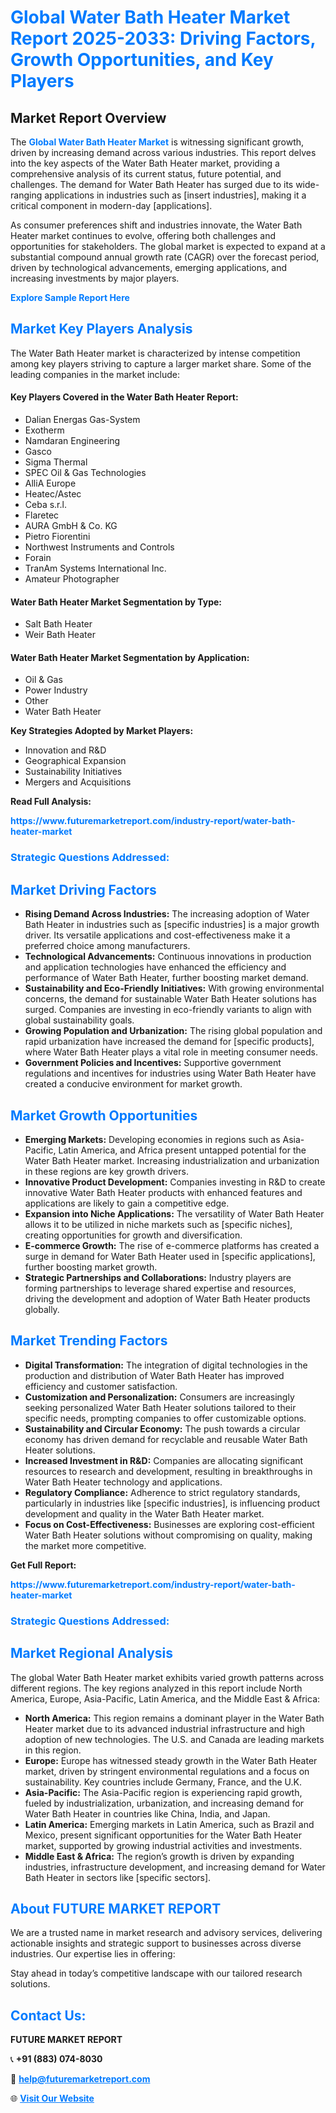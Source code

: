 <h1 style="color: #007BFF;">Global Water Bath Heater Market Report 2025-2033: Driving Factors, Growth Opportunities, and Key Players</h1>

<section id="overview">
<h2>Market Report Overview</h2>
<p>The <a href="https://www.futuremarketreport.com/industry-report/water-bath-heater-market" style="color: #007BFF; text-decoration: none;"><strong>Global Water Bath Heater Market</strong></a> is witnessing significant growth, driven by increasing demand across various industries. This report delves into the key aspects of the Water Bath Heater market, providing a comprehensive analysis of its current status, future potential, and challenges. The demand for Water Bath Heater has surged due to its wide-ranging applications in industries such as [insert industries], making it a critical component in modern-day [applications].</p>
<p>As consumer preferences shift and industries innovate, the Water Bath Heater market continues to evolve, offering both challenges and opportunities for stakeholders. The global market is expected to expand at a substantial compound annual growth rate (CAGR) over the forecast period, driven by technological advancements, emerging applications, and increasing investments by major players.</p>
</section>

<section id="overview">
<p><a href="https://www.futuremarketreport.com/request-sample/reportId=121129" style="color: #007BFF; text-decoration: none;"><strong>Explore Sample Report Here</strong></a></p>
</section>

<section id="key-players">
<h2 style="color: #007BFF;">Market Key Players Analysis</h2>
<p>The Water Bath Heater market is characterized by intense competition among key players striving to capture a larger market share. Some of the leading companies in the market include:</p>
<h4>Key Players Covered in the Water Bath Heater Report:</h4>
<ul><li>Dalian Energas Gas-System</li><li>Exotherm</li><li>Namdaran Engineering</li><li>Gasco</li><li>Sigma Thermal</li><li>SPEC Oil &amp; Gas Technologies</li><li>AlliA Europe</li><li>Heatec/Astec</li><li>Ceba s.r.l.</li><li>Flaretec</li><li>AURA GmbH &amp; Co. KG</li><li>Pietro Fiorentini</li><li>Northwest Instruments and Controls</li><li>Forain</li><li>TranAm Systems International Inc.</li><li>Amateur Photographer</li></ul>
<h4>Water Bath Heater Market Segmentation by Type:</h4>
<ul><li>Salt Bath Heater</li><li>Weir Bath Heater</li></ul>

<h4>Water Bath Heater Market Segmentation by Application:</h4>
<ul><li>Oil &amp; Gas</li><li>Power Industry</li><li>Other</li><li>Water Bath Heater</li></ul>
<p><strong>Key Strategies Adopted by Market Players:</strong></p>
<ul>
<li>Innovation and R&D</li>
<li>Geographical Expansion</li>
<li>Sustainability Initiatives</li>
<li>Mergers and Acquisitions</li>
</ul>
</section>

<section>
<p><strong>Read Full Analysis: </strong></p><a href="https://www.futuremarketreport.com/industry-report/water-bath-heater-market" style="color: #007BFF; text-decoration: none;"><strong>https://www.futuremarketreport.com/industry-report/water-bath-heater-market</strong></a>
<h3 style="color: #007BFF;">Strategic Questions Addressed:</h3>
</section>

<section id="driving-factors">
<h2 style="color: #007BFF;">Market Driving Factors</h2>
<ul>
<li><strong>Rising Demand Across Industries:</strong> The increasing adoption of Water Bath Heater in industries such as [specific industries] is a major growth driver. Its versatile applications and cost-effectiveness make it a preferred choice among manufacturers.</li>
<li><strong>Technological Advancements:</strong> Continuous innovations in production and application technologies have enhanced the efficiency and performance of Water Bath Heater, further boosting market demand.</li>
<li><strong>Sustainability and Eco-Friendly Initiatives:</strong> With growing environmental concerns, the demand for sustainable Water Bath Heater solutions has surged. Companies are investing in eco-friendly variants to align with global sustainability goals.</li>
<li><strong>Growing Population and Urbanization:</strong> The rising global population and rapid urbanization have increased the demand for [specific products], where Water Bath Heater plays a vital role in meeting consumer needs.</li>
<li><strong>Government Policies and Incentives:</strong> Supportive government regulations and incentives for industries using Water Bath Heater have created a conducive environment for market growth.</li>
</ul>
</section>

<section id="growth-opportunities">
<h2 style="color: #007BFF;">Market Growth Opportunities</h2>
<ul>
<li><strong>Emerging Markets:</strong> Developing economies in regions such as Asia-Pacific, Latin America, and Africa present untapped potential for the Water Bath Heater market. Increasing industrialization and urbanization in these regions are key growth drivers.</li>
<li><strong>Innovative Product Development:</strong> Companies investing in R&D to create innovative Water Bath Heater products with enhanced features and applications are likely to gain a competitive edge.</li>
<li><strong>Expansion into Niche Applications:</strong> The versatility of Water Bath Heater allows it to be utilized in niche markets such as [specific niches], creating opportunities for growth and diversification.</li>
<li><strong>E-commerce Growth:</strong> The rise of e-commerce platforms has created a surge in demand for Water Bath Heater used in [specific applications], further boosting market growth.</li>
<li><strong>Strategic Partnerships and Collaborations:</strong> Industry players are forming partnerships to leverage shared expertise and resources, driving the development and adoption of Water Bath Heater products globally.</li>
</ul>
</section>

<section id="trending-factors">
<h2 style="color: #007BFF;">Market Trending Factors</h2>
<ul>
<li><strong>Digital Transformation:</strong> The integration of digital technologies in the production and distribution of Water Bath Heater has improved efficiency and customer satisfaction.</li>
<li><strong>Customization and Personalization:</strong> Consumers are increasingly seeking personalized Water Bath Heater solutions tailored to their specific needs, prompting companies to offer customizable options.</li>
<li><strong>Sustainability and Circular Economy:</strong> The push towards a circular economy has driven demand for recyclable and reusable Water Bath Heater solutions.</li>
<li><strong>Increased Investment in R&D:</strong> Companies are allocating significant resources to research and development, resulting in breakthroughs in Water Bath Heater technology and applications.</li>
<li><strong>Regulatory Compliance:</strong> Adherence to strict regulatory standards, particularly in industries like [specific industries], is influencing product development and quality in the Water Bath Heater market.</li>
<li><strong>Focus on Cost-Effectiveness:</strong> Businesses are exploring cost-efficient Water Bath Heater solutions without compromising on quality, making the market more competitive.</li>
</ul>
</section>

<section>
<p><strong>Get Full Report: </strong></p><a href="https://www.futuremarketreport.com/industry-report/water-bath-heater-market" style="color: #007BFF; text-decoration: none;"><strong>https://www.futuremarketreport.com/industry-report/water-bath-heater-market</strong></a>
<h3 style="color: #007BFF;">Strategic Questions Addressed:</h3>
</section>


<section id="regional-analysis">
<h2 style="color: #007BFF;">Market Regional Analysis</h2>
<p>The global Water Bath Heater market exhibits varied growth patterns across different regions. The key regions analyzed in this report include North America, Europe, Asia-Pacific, Latin America, and the Middle East & Africa:</p>
<ul>
<li><strong>North America:</strong> This region remains a dominant player in the Water Bath Heater market due to its advanced industrial infrastructure and high adoption of new technologies. The U.S. and Canada are leading markets in this region.</li>
<li><strong>Europe:</strong> Europe has witnessed steady growth in the Water Bath Heater market, driven by stringent environmental regulations and a focus on sustainability. Key countries include Germany, France, and the U.K.</li>
<li><strong>Asia-Pacific:</strong> The Asia-Pacific region is experiencing rapid growth, fueled by industrialization, urbanization, and increasing demand for Water Bath Heater in countries like China, India, and Japan.</li>
<li><strong>Latin America:</strong> Emerging markets in Latin America, such as Brazil and Mexico, present significant opportunities for the Water Bath Heater market, supported by growing industrial activities and investments.</li>
<li><strong>Middle East & Africa:</strong> The region’s growth is driven by expanding industries, infrastructure development, and increasing demand for Water Bath Heater in sectors like [specific sectors].</li>
</ul>
</section>

<footer>
<h2 style="color: #007BFF;">About FUTURE MARKET REPORT</h2>
<p>We are a trusted name in market research and advisory services, delivering actionable insights and strategic support to businesses across diverse industries. Our expertise lies in offering:</p>

<p>Stay ahead in today’s competitive landscape with our tailored research solutions.</p>

<h2 style="color: #007BFF;">Contact Us:</h2>
<p><strong>FUTURE MARKET REPORT</strong></p>
<p>📞 <strong>+91 (883) 074-8030</strong></p>
<p>📧 <strong><a href="mailto:help@futuremarketreport.com" style="color: #007BFF;">help@futuremarketreport.com</a></strong></p>
<p>🌐 <strong><a href="https://www.futuremarketreport.com/" style="color: #007BFF;">Visit Our Website</a></strong></p>
</footer>